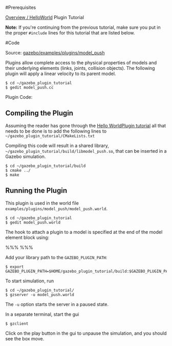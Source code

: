 #Prerequisites

  [Overview / HelloWorld](http://gazebosim.org/tutorials?tut=plugins_hello_world) Plugin Tutorial

**Note:** If you're continuing from the previous tutorial, make sure you put in the proper `#include` lines for this tutorial that are listed below.

#Code

Source: [ gazebo/examples/plugins/model_push](https://github.com/osrf/gazebo/src/gazebo8/examples/plugins/model_push)

Plugins allow complete access to the physical properties of models and their underlying elements (links, joints, collision objects). The following plugin will apply a linear velocity to its parent model.

~~~
$ cd ~/gazebo_plugin_tutorial
$ gedit model_push.cc
~~~

Plugin Code:
<include from="/#include/" src='https://github.com/osrf/gazebo/raw/gazebo8/examples/plugins/model_push/model_push.cc' />

## Compiling the Plugin

Assuming the reader has gone through the [Hello WorldPlugin tutorial](http://gazebosim.org/tutorials?tut=plugins_hello_world) all that needs to be done is to add the following lines to `~/gazebo_plugin_tutorial/CMakeLists.txt`

<include from="/add_library/" src='http://github.com/osrf/gazebo/raw/gazebo8/examples/plugins/model_push/CMakeLists.txt' />

Compiling this code will result in a shared library, `~/gazebo_plugin_tutorial/build/libmodel_push.so`, that can be inserted in a Gazebo simulation.

~~~
$ cd ~/gazebo_plugin_tutorial/build
$ cmake ../
$ make
~~~

## Running the Plugin

This plugin is used in the world file `examples/plugins/model_push/model_push.world`.

~~~
$ cd ~/gazebo_plugin_tutorial
$ gedit model_push.world
~~~

<include lang='xml' src='http://github.com/osrf/gazebo/raw/gazebo8/examples/plugins/model_push/model_push.world' />

The hook to attach a plugin to a model is specified at the end of the model element block using:

%%%
<plugin name="model_push" filename="libmodel_push.so"/>
%%%

Add your library path to the `GAZEBO_PLUGIN_PATH`:

~~~
$ export GAZEBO_PLUGIN_PATH=$HOME/gazebo_plugin_tutorial/build:$GAZEBO_PLUGIN_PATH
~~~

To start simulation, run

~~~
$ cd ~/gazebo_plugin_tutorial/
$ gzserver -u model_push.world
~~~

The `-u` option starts the server in a paused state.

In a separate terminal, start the gui

~~~
$ gzclient
~~~

Click on the play button in the gui to unpause the simulation, and you should see the box move.
